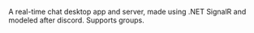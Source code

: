 A real-time chat desktop app and server, made using .NET SignalR and modeled after discord. Supports groups.
